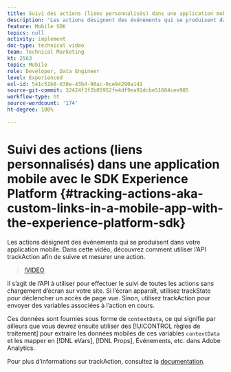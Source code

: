 ```yaml
---
title: Suivi des actions (liens personnalisés) dans une application mobile avec le SDK Experience Platform
description: 'Les actions désignent des événements qui se produisent dans votre application mobile. Dans cette vidéo, découvrez comment utiliser l’API trackAction afin de suivre et mesurer une action. '
feature: Mobile SDK
topics: null
activity: implement
doc-type: technical video
team: Technical Marketing
kt: 2563
topic: Mobile
role: Developer, Data Engineer
level: Experienced
exl-id: 541c51b8-638e-43b4-90ac-0ce94290a141
source-git-commit: 32424f3f2b05952fe4df9ea91dcbe51684cee905
workflow-type: ht
source-wordcount: '174'
ht-degree: 100%

---
```


# Suivi des actions (liens personnalisés) dans une application mobile avec le SDK Experience Platform {#tracking-actions-aka-custom-links-in-a-mobile-app-with-the-experience-platform-sdk}

Les actions désignent des événements qui se produisent dans votre application mobile. Dans cette vidéo, découvrez comment utiliser l’API trackAction afin de suivre et mesurer une action.

>[!VIDEO](https://video.tv.adobe.com/v/26268/?quality=12)

Il s’agit de l’API à utiliser pour effectuer le suivi de toutes les actions sans chargement d’écran sur votre site. Si l’écran apparaît, utilisez trackState pour déclencher un accès de page vue. Sinon, utilisez trackAction pour envoyer des variables associées à l’action en cours.

Ces données sont fournies sous forme de `contextData`, ce qui signifie par ailleurs que vous devrez ensuite utiliser des [!UICONTROL règles de traitement] pour extraire les données mobiles de ces variables `contextData` et les mapper en [!DNL eVars], [!DNL Props], Événements, etc. dans Adobe Analytics.

Pour plus d’informations sur trackAction, consultez la [documentation](https://aep-sdks.gitbook.io/docs/using-mobile-extensions/mobile-core/configuration-reference/mobile-core-api-reference).
